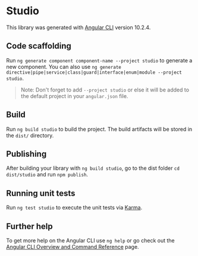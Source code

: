 # Studio

This library was generated with [Angular CLI](https://github.com/angular/angular-cli) version 10.2.4.

## Code scaffolding

Run `ng generate component component-name --project studio` to generate a new component. You can also use `ng generate directive|pipe|service|class|guard|interface|enum|module --project studio`.
> Note: Don't forget to add `--project studio` or else it will be added to the default project in your `angular.json` file. 

## Build

Run `ng build studio` to build the project. The build artifacts will be stored in the `dist/` directory.

## Publishing

After building your library with `ng build studio`, go to the dist folder `cd dist/studio` and run `npm publish`.

## Running unit tests

Run `ng test studio` to execute the unit tests via [Karma](https://karma-runner.github.io).

## Further help

To get more help on the Angular CLI use `ng help` or go check out the [Angular CLI Overview and Command Reference](https://angular.io/cli) page.
